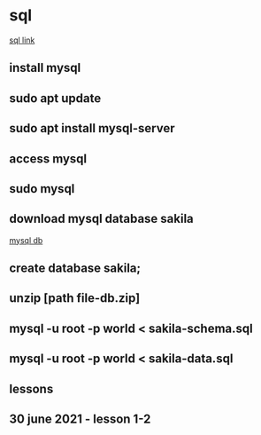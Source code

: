 # sql

[sql link](https://www.youtube.com/watch?v=iOiyJgnN71c&list=PLU8oAlHdN5Bmx-LChV4K3MbHrpZKefNwn)

## install mysql

## sudo apt update

## sudo apt install mysql-server

## 

## access mysql

## sudo mysql

## download mysql database sakila

[mysql db](https://www.netveloper.com/bases-de-datos-de-pruebas-para-mysql)

## create database sakila;

## unzip [path file-db.zip]

## mysql -u root -p world < sakila-schema.sql

## mysql -u root -p world < sakila-data.sql

## lessons

## 30 june 2021 - lesson 1-2